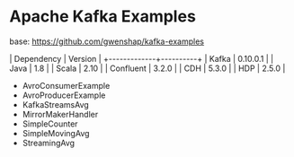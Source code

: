 Apache Kafka Examples
=====================

base: https://github.com/gwenshap/kafka-examples


| Dependency  | Version  |
+-------------+----------+
| Kafka       | 0.10.0.1 |
| Java        | 1.8      |
| Scala       | 2.10     |
| Confluent   | 3.2.0    |
| CDH         | 5.3.0    |
| HDP         | 2.5.0    |



* AvroConsumerExample
* AvroProducerExample
* KafkaStreamsAvg
* MirrorMakerHandler
* SimpleCounter
* SimpleMovingAvg
* StreamingAvg

